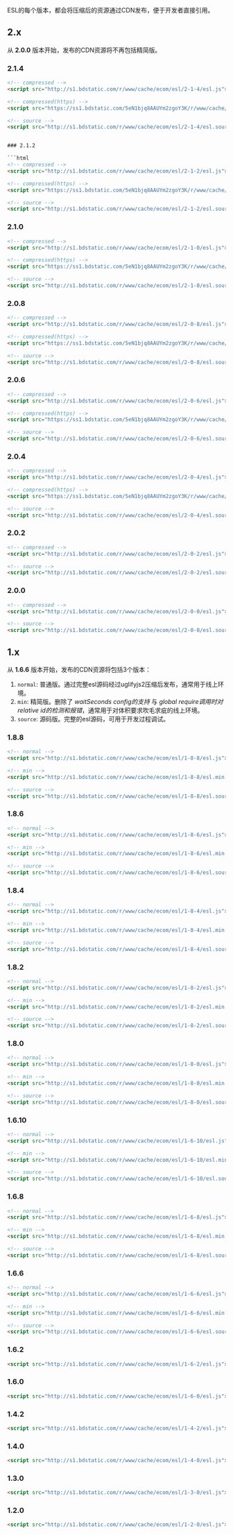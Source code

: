 ESL的每个版本，都会将压缩后的资源通过CDN发布，便于开发者直接引用。

## 2.x

从 **2.0.0** 版本开始，发布的CDN资源将不再包括精简版。


### 2.1.4

```html
<!-- compressed -->
<script src="http://s1.bdstatic.com/r/www/cache/ecom/esl/2-1-4/esl.js"></script>

<!-- compressed(https) -->
<script src="https://ss1.bdstatic.com/5eN1bjq8AAUYm2zgoY3K/r/www/cache/ecom/esl/2-1-4/esl.js"></script>

<!-- source -->
<script src="http://s1.bdstatic.com/r/www/cache/ecom/esl/2-1-4/esl.source.js"></script>


### 2.1.2

```html
<!-- compressed -->
<script src="http://s1.bdstatic.com/r/www/cache/ecom/esl/2-1-2/esl.js"></script>

<!-- compressed(https) -->
<script src="https://ss1.bdstatic.com/5eN1bjq8AAUYm2zgoY3K/r/www/cache/ecom/esl/2-1-2/esl.js"></script>

<!-- source -->
<script src="http://s1.bdstatic.com/r/www/cache/ecom/esl/2-1-2/esl.source.js"></script>
```


### 2.1.0

```html
<!-- compressed -->
<script src="http://s1.bdstatic.com/r/www/cache/ecom/esl/2-1-0/esl.js"></script>

<!-- compressed(https) -->
<script src="https://ss1.bdstatic.com/5eN1bjq8AAUYm2zgoY3K/r/www/cache/ecom/esl/2-1-0/esl.js"></script>

<!-- source -->
<script src="http://s1.bdstatic.com/r/www/cache/ecom/esl/2-1-0/esl.source.js"></script>
```


### 2.0.8

```html
<!-- compressed -->
<script src="http://s1.bdstatic.com/r/www/cache/ecom/esl/2-0-8/esl.js"></script>

<!-- compressed(https) -->
<script src="https://ss1.bdstatic.com/5eN1bjq8AAUYm2zgoY3K/r/www/cache/ecom/esl/2-0-8/esl.js"></script>

<!-- source -->
<script src="http://s1.bdstatic.com/r/www/cache/ecom/esl/2-0-8/esl.source.js"></script>
```


### 2.0.6

```html
<!-- compressed -->
<script src="http://s1.bdstatic.com/r/www/cache/ecom/esl/2-0-6/esl.js"></script>

<!-- compressed(https) -->
<script src="https://ss1.bdstatic.com/5eN1bjq8AAUYm2zgoY3K/r/www/cache/ecom/esl/2-0-6/esl.js"></script>

<!-- source -->
<script src="http://s1.bdstatic.com/r/www/cache/ecom/esl/2-0-6/esl.source.js"></script>
```

### 2.0.4

```html
<!-- compressed -->
<script src="http://s1.bdstatic.com/r/www/cache/ecom/esl/2-0-4/esl.js"></script>

<!-- compressed(https) -->
<script src="https://ss1.bdstatic.com/5eN1bjq8AAUYm2zgoY3K/r/www/cache/ecom/esl/2-0-4/esl.js"></script>

<!-- source -->
<script src="http://s1.bdstatic.com/r/www/cache/ecom/esl/2-0-4/esl.source.js"></script>
```

### 2.0.2

```html
<!-- compressed -->
<script src="http://s1.bdstatic.com/r/www/cache/ecom/esl/2-0-2/esl.js"></script>

<!-- source -->
<script src="http://s1.bdstatic.com/r/www/cache/ecom/esl/2-0-2/esl.source.js"></script>
```

### 2.0.0

```html
<!-- compressed -->
<script src="http://s1.bdstatic.com/r/www/cache/ecom/esl/2-0-0/esl.js"></script>

<!-- source -->
<script src="http://s1.bdstatic.com/r/www/cache/ecom/esl/2-0-0/esl.source.js"></script>
```

## 1.x

从 **1.6.6** 版本开始，发布的CDN资源将包括3个版本：

1. `normal`: 普通版。通过完整esl源码经过uglifyjs2压缩后发布，通常用于线上环境。
2. `min`: 精简版。删除了 *waitSeconds config的支持* 与 *global require调用时对relative id的检测和报错*，通常用于对体积要求吹毛求疵的线上环境。
3. `source`: 源码版。完整的esl源码，可用于开发过程调试。

### 1.8.8

```html
<!-- normal -->
<script src="http://s1.bdstatic.com/r/www/cache/ecom/esl/1-8-8/esl.js"></script>

<!-- min -->
<script src="http://s1.bdstatic.com/r/www/cache/ecom/esl/1-8-8/esl.min.js"></script>

<!-- source -->
<script src="http://s1.bdstatic.com/r/www/cache/ecom/esl/1-8-8/esl.source.js"></script>
```

### 1.8.6

```html
<!-- normal -->
<script src="http://s1.bdstatic.com/r/www/cache/ecom/esl/1-8-6/esl.js"></script>

<!-- min -->
<script src="http://s1.bdstatic.com/r/www/cache/ecom/esl/1-8-6/esl.min.js"></script>

<!-- source -->
<script src="http://s1.bdstatic.com/r/www/cache/ecom/esl/1-8-6/esl.source.js"></script>
```

### 1.8.4

```html
<!-- normal -->
<script src="http://s1.bdstatic.com/r/www/cache/ecom/esl/1-8-4/esl.js"></script>

<!-- min -->
<script src="http://s1.bdstatic.com/r/www/cache/ecom/esl/1-8-4/esl.min.js"></script>

<!-- source -->
<script src="http://s1.bdstatic.com/r/www/cache/ecom/esl/1-8-4/esl.source.js"></script>
```

### 1.8.2

```html
<!-- normal -->
<script src="http://s1.bdstatic.com/r/www/cache/ecom/esl/1-8-2/esl.js"></script>

<!-- min -->
<script src="http://s1.bdstatic.com/r/www/cache/ecom/esl/1-8-2/esl.min.js"></script>

<!-- source -->
<script src="http://s1.bdstatic.com/r/www/cache/ecom/esl/1-8-2/esl.source.js"></script>
```

### 1.8.0

```html
<!-- normal -->
<script src="http://s1.bdstatic.com/r/www/cache/ecom/esl/1-8-0/esl.js"></script>

<!-- min -->
<script src="http://s1.bdstatic.com/r/www/cache/ecom/esl/1-8-0/esl.min.js"></script>

<!-- source -->
<script src="http://s1.bdstatic.com/r/www/cache/ecom/esl/1-8-0/esl.source.js"></script>
```

### 1.6.10

```html
<!-- normal -->
<script src="http://s1.bdstatic.com/r/www/cache/ecom/esl/1-6-10/esl.js"></script>

<!-- min -->
<script src="http://s1.bdstatic.com/r/www/cache/ecom/esl/1-6-10/esl.min.js"></script>

<!-- source -->
<script src="http://s1.bdstatic.com/r/www/cache/ecom/esl/1-6-10/esl.source.js"></script>
```

### 1.6.8

```html
<!-- normal -->
<script src="http://s1.bdstatic.com/r/www/cache/ecom/esl/1-6-8/esl.js"></script>

<!-- min -->
<script src="http://s1.bdstatic.com/r/www/cache/ecom/esl/1-6-8/esl.min.js"></script>

<!-- source -->
<script src="http://s1.bdstatic.com/r/www/cache/ecom/esl/1-6-8/esl.source.js"></script>
```

### 1.6.6

```html
<!-- normal -->
<script src="http://s1.bdstatic.com/r/www/cache/ecom/esl/1-6-6/esl.js"></script>

<!-- min -->
<script src="http://s1.bdstatic.com/r/www/cache/ecom/esl/1-6-6/esl.min.js"></script>

<!-- source -->
<script src="http://s1.bdstatic.com/r/www/cache/ecom/esl/1-6-6/esl.source.js"></script>
```


### 1.6.2

```html
<script src="http://s1.bdstatic.com/r/www/cache/ecom/esl/1-6-2/esl.js"></script>
```


### 1.6.0

```html
<script src="http://s1.bdstatic.com/r/www/cache/ecom/esl/1-6-0/esl.js"></script>
```


### 1.4.2

```html
<script src="http://s1.bdstatic.com/r/www/cache/ecom/esl/1-4-2/esl.js"></script>
```


### 1.4.0

```html
<script src="http://s1.bdstatic.com/r/www/cache/ecom/esl/1-4-0/esl.js"></script>
```


### 1.3.0

```html
<script src="http://s1.bdstatic.com/r/www/cache/ecom/esl/1-3-0/esl.js"></script>
```


### 1.2.0

```html
<script src="http://s1.bdstatic.com/r/www/cache/ecom/esl/1-2-0/esl.js"></script>
```


